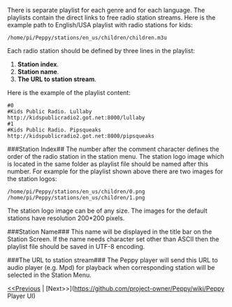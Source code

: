 There is separate playlist for each genre and for each language. The playlists contain the direct links to free radio station streams. Here is the example path to English/USA playlist with radio stations for kids:
```
/home/pi/Peppy/stations/en_us/children/children.m3u
```

Each radio station should be defined by three lines in the playlist:

1. **Station index**.
2. **Station name**.
3. **The URL to station stream**.

Here is the example of the playlist content:
```
#0
#Kids Public Radio. Lullaby
http://kidspublicradio2.got.net:8000/lullaby
#1
#Kids Public Radio. Pipsqueaks
http://kidspublicradio2.got.net:8000/pipsqueaks
```

###Station Index##
The number after the comment character defines the order of the radio station in the station menu. The station logo image which is located in the same folder as playlist file should be named after this number. For example for the playlist shown above there are two images for the station logos:
```
/home/pi/Peppy/stations/en_us/children/0.png
/home/pi/Peppy/stations/en_us/children/1.png
```
The station logo image can be of any size. The images for the default stations have resolution 200*200 pixels.

###Station Name###
This name will be displayed in the title bar on the Station Screen. If the name needs character set other than ASCII then the playlist file should be saved in UTF-8 encoding.

###The URL to station stream###
The Peppy player will send this URL to audio player (e.g. Mpd) for playback when corresponding station will be selected in the Station Menu.

[<<Previous](https://github.com/project-owner/Peppy/wiki/Peppy) | [Next>>](https://github.com/project-owner/Peppy/wiki/Peppy Player UI)